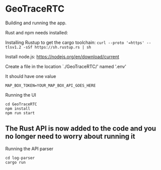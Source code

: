 # GeoTraceRTC

Building and running the app.

Rust and npm needs installed:

Installing Rustup to get the cargo toolchain: `curl --proto '=https' --tlsv1.2 -sSf https://sh.rustup.rs | sh`

Install node.js: https://nodejs.org/en/download/current

Create a file in the location `./GeoTraceRTC/' named '.env'

It should have one value

```
MAP_BOX_TOKEN=YOUR_MAP_BOX_API_GOES_HERE
```

Running the UI

```
cd GeoTraceRTC
npm install
npm run start
```

## The Rust API is now added to the code and you no longer need to worry about running it

Running the API parser

```
cd log-parser
cargo run
```